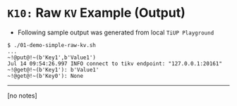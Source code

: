# `K10:` Raw `KV` Example (Output)
+ Following sample output was generated from local `TiUP Playground`
```
$ ./01-demo-simple-raw-kv.sh 
...
~!@put@!~(b'Key1',b'Value1')
Jul 14 09:54:26.997 INFO connect to tikv endpoint: "127.0.0.1:20161"
~!@get@!~(b'Key1'): b'Value1'
~!@get@!~(b'Key0'): None
```
-------------------------------------------
[no notes]